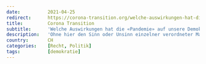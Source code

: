 ```yaml
---
date:          2021-04-25
redirect:      https://corona-transition.org/welche-auswirkungen-hat-die-pandemie-auf-unsere-demokratie
title:         Corona Transition
subtitle:      'Welche Auswirkungen hat die «Pandemie» auf unsere Demokratie?'
description:   'Ohne hier den Sinn oder Unsinn einzelner verordneter Massnahmen zu diskutieren, lässt sich für jeden klar denkenden Menschen erkennen, dass zurzeit (...)'
country:       CH
categories:    [Recht, Politik]
tags:          [demokratie]
---
```

